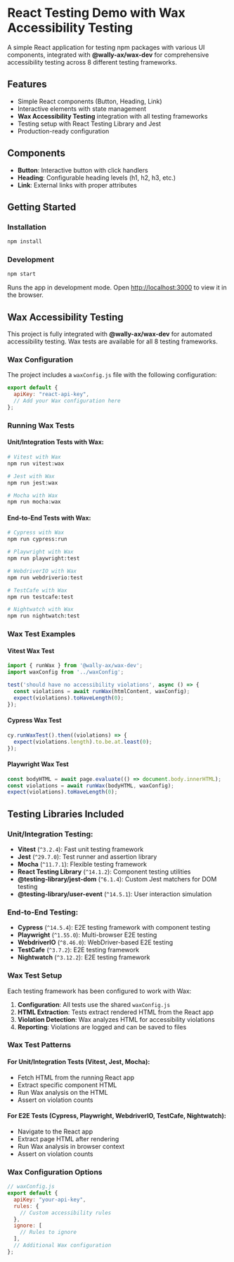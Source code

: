 # React Testing Demo with Wax Accessibility Testing

A simple React application for testing npm packages with various UI components, integrated with **@wally-ax/wax-dev** for comprehensive accessibility testing across 8 different testing frameworks.

## Features

- Simple React components (Button, Heading, Link)
- Interactive elements with state management
- **Wax Accessibility Testing** integration with all testing frameworks
- Testing setup with React Testing Library and Jest
- Production-ready configuration

## Components

- **Button**: Interactive button with click handlers
- **Heading**: Configurable heading levels (h1, h2, h3, etc.)
- **Link**: External links with proper attributes

## Getting Started

### Installation

```bash
npm install
```

### Development

```bash
npm start
```

Runs the app in development mode. Open [http://localhost:3000](http://localhost:3000) to view it in the browser.

## Wax Accessibility Testing

This project is fully integrated with **@wally-ax/wax-dev** for automated accessibility testing. Wax tests are available for all 8 testing frameworks.

### Wax Configuration

The project includes a `waxConfig.js` file with the following configuration:
```javascript
export default {
  apiKey: "react-api-key",
  // Add your Wax configuration here
};
```

### Running Wax Tests

#### **Unit/Integration Tests with Wax:**

```bash
# Vitest with Wax
npm run vitest:wax

# Jest with Wax
npm run jest:wax

# Mocha with Wax
npm run mocha:wax
```

#### **End-to-End Tests with Wax:**

```bash
# Cypress with Wax
npm run cypress:run 

# Playwright with Wax
npm run playwright:test 

# WebdriverIO with Wax
npm run webdriverio:test

# TestCafe with Wax
npm run testcafe:test 

# Nightwatch with Wax
npm run nightwatch:test
```


### Wax Test Examples

#### Vitest Wax Test
```javascript
import { runWax } from '@wally-ax/wax-dev';
import waxConfig from '../waxConfig';

test('should have no accessibility violations', async () => {
  const violations = await runWax(htmlContent, waxConfig);
  expect(violations).toHaveLength(0);
});
```

#### Cypress Wax Test
```javascript
cy.runWaxTest().then((violations) => {
  expect(violations.length).to.be.at.least(0);
});
```

#### Playwright Wax Test
```javascript
const bodyHTML = await page.evaluate(() => document.body.innerHTML);
const violations = await runWax(bodyHTML, waxConfig);
expect(violations).toHaveLength(0);
```

## Testing Libraries Included

### **Unit/Integration Testing:**
- **Vitest** (`^3.2.4`): Fast unit testing framework
- **Jest** (`^29.7.0`): Test runner and assertion library
- **Mocha** (`^11.7.1`): Flexible testing framework
- **React Testing Library** (`^14.1.2`): Component testing utilities
- **@testing-library/jest-dom** (`^6.1.4`): Custom Jest matchers for DOM testing
- **@testing-library/user-event** (`^14.5.1`): User interaction simulation

### **End-to-End Testing:**
- **Cypress** (`^14.5.4`): E2E testing framework with component testing
- **Playwright** (`^1.55.0`): Multi-browser E2E testing
- **WebdriverIO** (`^8.46.0`): WebDriver-based E2E testing
- **TestCafe** (`^3.7.2`): E2E testing framework
- **Nightwatch** (`^3.12.2`): E2E testing framework



### Wax Test Setup

Each testing framework has been configured to work with Wax:

1. **Configuration**: All tests use the shared `waxConfig.js`
2. **HTML Extraction**: Tests extract rendered HTML from the React app
3. **Violation Detection**: Wax analyzes HTML for accessibility violations
4. **Reporting**: Violations are logged and can be saved to files

### Wax Test Patterns

#### For Unit/Integration Tests (Vitest, Jest, Mocha):
- Fetch HTML from the running React app
- Extract specific component HTML
- Run Wax analysis on the HTML
- Assert on violation counts

#### For E2E Tests (Cypress, Playwright, WebdriverIO, TestCafe, Nightwatch):
- Navigate to the React app
- Extract page HTML after rendering
- Run Wax analysis in browser context
- Assert on violation counts

### Wax Configuration Options

```javascript
// waxConfig.js
export default {
  apiKey: "your-api-key",
  rules: {
    // Custom accessibility rules
  },
  ignore: [
    // Rules to ignore
  ],
  // Additional Wax configuration
};
```








